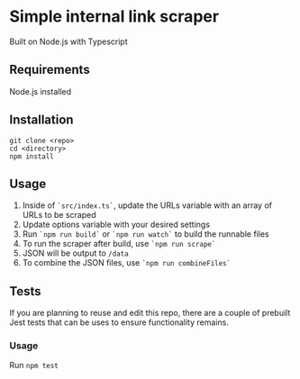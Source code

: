 # Simple internal link scraper

Built on Node.js with Typescript

## Requirements

Node.js installed

## Installation

```
git clone <repo>
cd <directory>
npm install
```

## Usage

<ol>
<li>Inside of <code class="dir">`src/index.ts`</code>, update the URLs variable with an array of URLs to be scraped</li>
<li>Update options variable with your desired settings</li>
<li>Run <code class="code">`npm run build`</code> or <code class="code">`npm run watch`</code> to build the runnable files</li>
<li>To run the scraper after build, use <code class="code">`npm run scrape`</code></li>
<li>JSON will be output to <code class="dir">/data</code></li>
<li>To combine the JSON files, use <code class="code">`npm run combineFiles`</code></li>
</ol>

## Tests

If you are planning to reuse and edit this repo, there are a couple of prebuilt Jest tests that can be uses to ensure functionality remains.

### Usage

<span>Run `npm test`</span>
